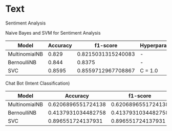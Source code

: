 # Text

Sentiment Analysis

Naive Bayes and SVM for Sentiment Analysis 

| Model         | Accuracy          | f1-score          | Hyperparameters 
| ---           | ---               | ---               | ---
| MultinomialNB	| 0.829             | 0.8215031315240083| -
| BernoulliNB   | 0.844             | 0.8375            | - 
| SVC     | 0.8595            | 0.8559712967708867| C = 1.0



Chat Bot (Intent Classification)

| Model         | Accuracy          | f1-score          | Hyperparameters 
| ---           | ---               | ---               | ---
| MultinomialNB	| 0.6206896551724138| 0.6206896551724138| -
| BernoulliNB   | 0.4137931034482758| 0.4137931034482758| -
| SVC     | 0.896551724137931 | 0.896551724137931 | C = 1.0
